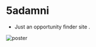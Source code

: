# 5adamni
- Just an opportunity finder site . 

![poster](https://github.com/user-attachments/assets/1f61ffda-9af9-4dbe-8a78-cf6ebbc270f6)
